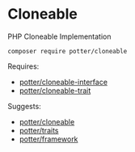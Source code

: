 # Cloneable
PHP Cloneable Implementation

`composer require potter/cloneable`

Requires:
 * [potter/cloneable-interface](https://github.com/jaypotter/CloneableInterface)
 * [potter/cloneable-trait](https://github.com/jaypotter/CloneableTrait)

Suggests:
 * [potter/cloneable](https://github.com/jaypotter/Cloneable)
 * [potter/traits](https://github.com/jaypotter/Traits)
 * [potter/framework](https://github.com/jaypotter/Framework)

